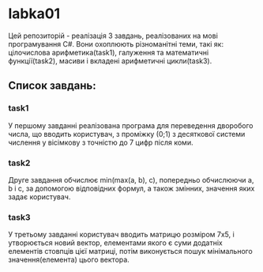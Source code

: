 # labka01

Цей репозиторій - реалізація 3 завдань, реалізованих на мові програмування C#. Вони охоплюють різноманітні теми, такі як: цілочислова арифметика(task1), галуження та математичні функції(task2), масиви і вкладені арифметичні цикли(task3).

## Список завдань:
### task1
У першому завданні реалізована програма для переведення дворобого числа, що вводить користувач, з проміжку (0;1) з десяткової системи числення у вісімкову з точністю до 7 цифр після коми.
### task2
Друге завдання обчислює min(max(a, b), c), попередньо обчислюючи a, b і c, за допомогою відповідних формул, а також змінних, значення яких задає користувач. 
### task3
У третьому завданні користувач вводить матрицю розміром 7х5, і утворюється новий вектор, елементами якого є суми додатніх елементів стовпців цієї матриці, потім виконується пошук мінімального значення(елемента) цього вектора.

